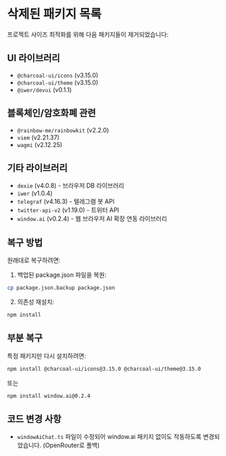 # 삭제된 패키지 목록

프로젝트 사이즈 최적화를 위해 다음 패키지들이 제거되었습니다:

## UI 라이브러리
- `@charcoal-ui/icons` (v3.15.0)
- `@charcoal-ui/theme` (v3.15.0)
- `@iwer/devui` (v0.1.1)

## 블록체인/암호화폐 관련
- `@rainbow-me/rainbowkit` (v2.2.0)
- `viem` (v2.21.37)
- `wagmi` (v2.12.25)

## 기타 라이브러리
- `dexie` (v4.0.8) - 브라우저 DB 라이브러리
- `iwer` (v1.0.4)
- `telegraf` (v4.16.3) - 텔레그램 봇 API
- `twitter-api-v2` (v1.19.0) - 트위터 API
- `window.ai` (v0.2.4) - 웹 브라우저 AI 확장 연동 라이브러리

## 복구 방법

원래대로 복구하려면:

1. 백업된 package.json 파일을 복원:
```bash
cp package.json.backup package.json
```

2. 의존성 재설치:
```bash
npm install
```

## 부분 복구

특정 패키지만 다시 설치하려면:

```bash
npm install @charcoal-ui/icons@3.15.0 @charcoal-ui/theme@3.15.0
```

또는

```bash
npm install window.ai@0.2.4
```

## 코드 변경 사항

- `windowAiChat.ts` 파일이 수정되어 window.ai 패키지 없이도 작동하도록 변경되었습니다. (OpenRouter로 폴백) 